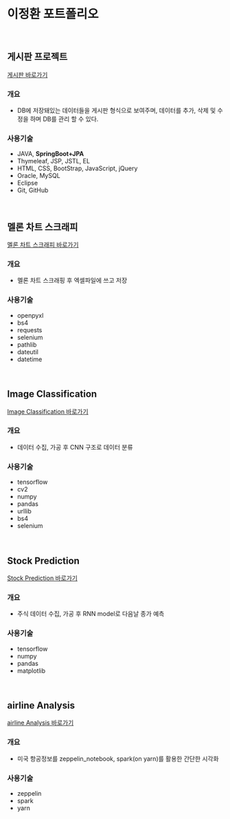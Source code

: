 # 이정환 포트폴리오
<br>
  
## 게시판 프로젝트
[게시판 바로가기](https://github.com/dlwjdghks92-pf/boardsProject)

### 개요
* DB에 저장돼있는 데이터들을 게시판 형식으로 보여주며, 데이터를 추가, 삭제 및 수정을 하며 DB를 관리 할 수 있다.  

### 사용기술
* JAVA, **SpringBoot+JPA**
* Thymeleaf, JSP, JSTL, EL
* HTML, CSS, BootStrap, JavaScript, jQuery
* Oracle, MySQL
* Eclipse
* Git, GitHub
<br>
<p>

## 멜론 차트 스크래피
[멜론 차트 스크래피 바로가기](https://github.com/dlwjdghks92-pf/melonChartScrapy)

### 개요
* 멜론 차트 스크래핑 후 엑셀파일에 쓰고 저장

### 사용기술
* openpyxl
* bs4
* requests
* selenium
* pathlib
* dateutil
* datetime
<br>
<p>

## Image Classification
[Image Classification 바로가기](https://github.com/dlwjdghks92-pf/imgClassification)

### 개요
* 데이터 수집, 가공 후 CNN 구조로 데이터 분류

### 사용기술
* tensorflow
* cv2
* numpy
* pandas
* urllib
* bs4
* selenium
<br>
<p>
  
## Stock Prediction
[Stock Prediction 바로가기](https://github.com/dlwjdghks92-pf/stockPrediction)

### 개요
* 주식 데이터 수집, 가공 후 RNN model로 다음날 종가 예측

### 사용기술
* tensorflow
* numpy
* pandas
* matplotlib
<br>
<p>

## airline Analysis
[airline Analysis 바로가기](https://github.com/dlwjdghks92-pf/airlineAnalysis)

### 개요
* 미국 항공정보를 zeppelin_notebook, spark(on yarn)를 활용한 간단한 시각화

### 사용기술
* zeppelin
* spark
* yarn
